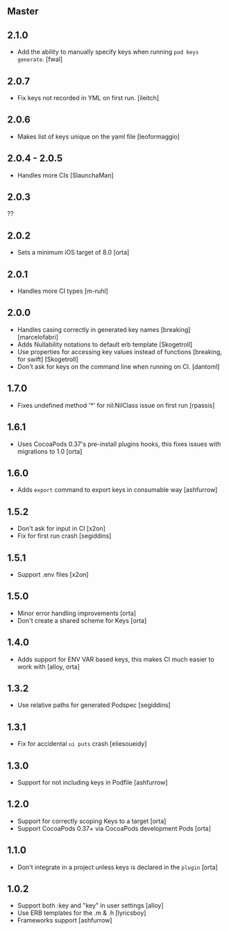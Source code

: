 ## Master

## 2.1.0

* Add the ability to manually specify keys when running `pod keys generate`. [fwal]

## 2.0.7

* Fix keys not recorded in YML on first run. [ileitch]

## 2.0.6

* Makes list of keys unique on the yaml file [leoformaggio]

## 2.0.4 - 2.0.5

* Handles more CIs [SlaunchaMan]

## 2.0.3

??

## 2.0.2

* Sets a minimum iOS target of 8.0 [orta]

## 2.0.1

* Handles more CI types [m-ruhl]

## 2.0.0

* Handles casing correctly in generated key names [breaking] [marcelofabri]
* Adds Nullability notations to default erb template [Skogetroll]
* Use properties for accessing key values instead of functions [breaking, for swift] [Skogetroll]
* Don't ask for keys on the command line when running on CI. [dantoml]

## 1.7.0

* Fixes undefined method '*' for nil:NilClass issue on first run [rpassis]

## 1.6.1

* Uses CocoaPods 0.37's pre-install plugins hooks, this fixes issues with migrations to 1.0 [orta]

## 1.6.0

* Adds `export` command to export keys in consumable way [ashfurrow]

## 1.5.2

* Don't ask for input in CI [x2on]
* Fix for first run crash [segiddins]

## 1.5.1

* Support .env files [x2on]

## 1.5.0

* Minor error handling improvements [orta]
* Don't create a shared scheme for Keys [orta]

## 1.4.0

* Adds support for ENV VAR based keys, this makes CI much easier to work with [alloy, orta]

## 1.3.2

* Use relative paths for generated Podspec [segiddins]

## 1.3.1

* Fix for accidental `ui puts` crash [eliesoueidy]

## 1.3.0

* Support for not including keys in Podfile [ashfurrow]

## 1.2.0

* Support for correctly scoping Keys to a target [orta]
* Support CocoaPods 0.37+ via CocoaPods development Pods [orta]

## 1.1.0

* Don't integrate in a project unless keys is declared in the `plugin` [orta]

## 1.0.2

* Support both :key and "key" in user settings [alloy]
* Use ERB templates for the .m & .h [lyricsboy]
* Frameworks support [ashfurrow]
